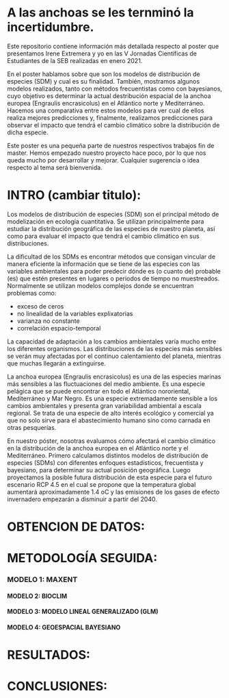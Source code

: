 # A las anchoas se les ternminó la incertidumbre.


Este repositorio contiene información más detallada respecto al poster que presentamos Irene Extremera y yo en las V Jornadas Científicas de Estudiantes de la SEB realizadas en enero 2021.

En el poster hablamos sobre que son los modelos de distribución de especies (SDM) y cual es su finalidad. También, mostramos algunos modelos realizados, tanto con métodos frecuentistas como con bayesianos, cuyo objetivo es determinar la actual destribución espacial de la anchoa europea (Engraulis encrasicolus) en el Atlántico norte y Mediterráneo. Hacemos una comparativa entre estos modelos para ver cual de ellos realiza mejores predicciones y, finalmente, realizamos predicciones para observar el impacto que tendrá el cambio climático sobre la distribución de dicha especie.

Este poster es una pequeña parte de nuestros respectivos trabajos fin de master. Hemos empezado nuestro proyecto hace poco, por lo que nos queda mucho por desarrollar y mejorar. Cualquier sugerencia o idea respecto al tema será bienvenida.


# INTRO (cambiar titulo):

Los modelos de distribución de especies (SDM) son el principal método de modelización en ecología cuantitativa. Se utilizan principalmente para estudiar la distribución geográfica de las especies de nuestro planeta, así como para evaluar el impacto que tendrá el cambio climático en sus distribuciones.

La dificultad de los SDMs es encontrar métodos que consigan vincular de manera eficiente la información que se tiene de las especies con las variables ambientales para poder  predecir dónde es (o cuanto de) probable (es) que estén presentes en lugares o periodos de tiempo no muestreados. Normalmente se utilizan modelos complejos donde se encuentran problemas como:
- exceso de ceros
- no linealidad de la variables explixatorias
- varianza no constante
- correlación espacio-temporal 

La capacidad de adaptación a los cambios ambientales varía mucho entre los diferentes organismos. Las distribuciones de las especies más sensibles se verán muy afectadas por el continuo calentamiento del planeta, mientras que muchas llegarán a extinguirse.

La anchoa europea (Engraulis encrasicolus) es una de las especies marinas más sensibles a las fluctuaciones del medio ambiente. Es una especie pelágica que se puede encontrar en todo el Atlántico nororiental, Mediterráneo y Mar Negro. Es una especie extremadamente sensible a los cambios ambientales y presenta gran variabilidad ambiental a escala regional. Se trata de una especie de alto interés ecológico y comercial ya que no solo sirve para el abastecimiento humano sino como carnada en otras pesquerías. 

En nuestro póster, nosotras evaluamos cómo afectará el cambio climático en la distribución de la anchoa europea en el Atlántico norte y el Mediterráneo. Primero calculamos distintos modelos de distribución de especies (SDMs) con diferentes enfoques estadísticos, frecuentista y bayesiano, para determinar su actual posición geográfica. Luego proyectamos la posible futura distribución de esta especie para el futuro escenario RCP 4.5 en el cual se propone que la temperatura global aumentará aproximadamente 1.4 oC y las emisiones de los gases de efecto invernadero empezarán a disminuir a partir del 2040.

# OBTENCION DE DATOS:


# METODOLOGÍA SEGUIDA:

### MODELO 1: MAXENT


#### MODELO 2: BIOCLIM


#### MODELO 3: MODELO LINEAL GENERALIZADO (GLM)


#### MODELO 4: GEOESPACIAL BAYESIANO


# RESULTADOS:

# CONCLUSIONES:



